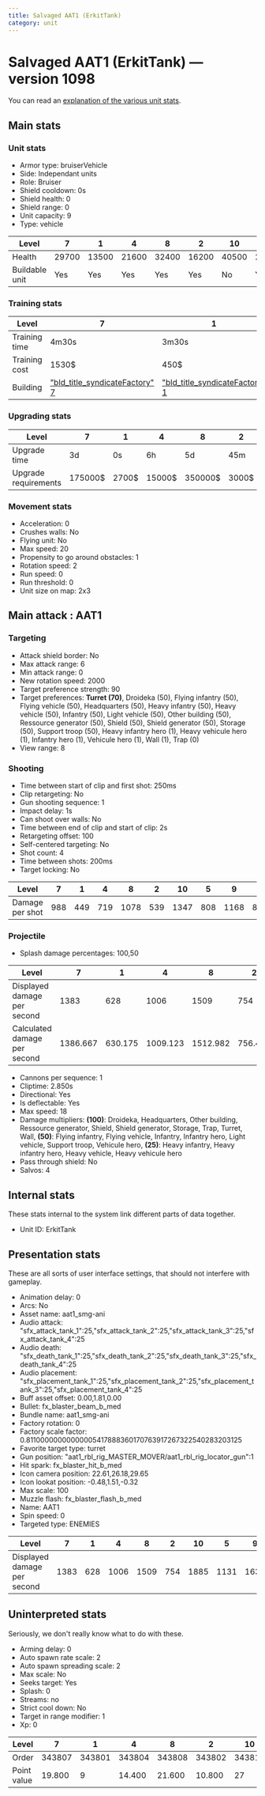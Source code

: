 ```yaml
---
title: Salvaged AAT1 (ErkitTank)
category: unit
---
```


# Salvaged AAT1 (ErkitTank) — version 1098

You can read an [explanation  of the various unit stats](unitexplained.md).

## Main stats

### Unit stats

  * Armor type: bruiserVehicle
  * Side: Independant units
  * Role: Bruiser
  * Shield cooldown: 0s
  * Shield health: 0
  * Shield range: 0
  * Unit capacity: 9
  * Type: vehicle

|Level         |7    |1    |4    |8    |2    |10   |5    |9    |6    |3    |
|--------------|-----|-----|-----|-----|-----|-----|-----|-----|-----|-----|
|Health        |29700|13500|21600|32400|16200|40500|24300|35100|27000|18900|
|Buildable unit|Yes  |Yes  |Yes  |Yes  |Yes  |No   |Yes  |No   |Yes  |Yes  |


### Training stats

|Level        |7                                                      |1                                                      |4                                                      |8                                                      |2                                                      |10                                                      |5                                                      |9                                                      |6                                                      |3                                                      |
|-------------|-------------------------------------------------------|-------------------------------------------------------|-------------------------------------------------------|-------------------------------------------------------|-------------------------------------------------------|--------------------------------------------------------|-------------------------------------------------------|-------------------------------------------------------|-------------------------------------------------------|-------------------------------------------------------|
|Training time|4m30s                                                  |3m30s                                                  |4m                                                     |4m40s                                                  |3m40s                                                  |5m                                                      |4m10s                                                  |4m50s                                                  |4m20s                                                  |3m50s                                                  |
|Training cost|1530$                                                  |450$                                                   |990$                                                   |1710$                                                  |630$                                                   |2070$                                                   |1170$                                                  |1890$                                                  |1350$                                                  |810$                                                   |
|Building     |["bld_title_syndicateFactory" 7](syndicateFactory.html)|["bld_title_syndicateFactory" 1](syndicateFactory.html)|["bld_title_syndicateFactory" 4](syndicateFactory.html)|["bld_title_syndicateFactory" 8](syndicateFactory.html)|["bld_title_syndicateFactory" 2](syndicateFactory.html)|["bld_title_syndicateFactory" 10](syndicateFactory.html)|["bld_title_syndicateFactory" 5](syndicateFactory.html)|["bld_title_syndicateFactory" 9](syndicateFactory.html)|["bld_title_syndicateFactory" 6](syndicateFactory.html)|["bld_title_syndicateFactory" 3](syndicateFactory.html)|


### Upgrading stats

|Level               |7      |1    |4     |8      |2    |10      |5     |9       |6      |3    |
|--------------------|-------|-----|------|-------|-----|--------|------|--------|-------|-----|
|Upgrade time        |3d     |0s   |6h    |5d     |45m  |1w3d    |12h   |1w      |2d     |2h   |
|Upgrade requirements|175000$|2700$|15000$|350000$|3000$|2000000$|35000$|1000000$|115000$|6000$|


### Movement stats

  * Acceleration: 0
  * Crushes walls: No
  * Flying unit: No
  * Max speed: 20
  * Propensity to go around obstacles: 1
  * Rotation speed: 2
  * Run speed: 0
  * Run threshold: 0
  * Unit size on map: 2x3

## Main attack : AAT1

### Targeting

  * Attack shield border: No
  * Max attack range: 6
  * Min attack range: 0
  * New rotation speed: 2000
  * Target preference strength: 90
  * Target preferences: **Turret (70)**, Droideka (50), Flying infantry (50), Flying vehicle (50), Headquarters (50), Heavy infantry (50), Heavy vehicle (50), Infantry (50), Light vehicle (50), Other building (50), Ressource generator (50), Shield (50), Shield generator (50), Storage (50), Support troop (50), Heavy infantry hero (1), Heavy vehicule hero (1), Infantry hero (1), Vehicule hero (1), Wall (1), Trap (0)
  * View range: 8

### Shooting

  * Time between start of clip and first shot: 250ms
  * Clip retargeting: No
  * Gun shooting sequence: 1
  * Impact delay: 1s
  * Can shoot over walls: No
  * Time between end of clip and start of clip: 2s
  * Retargeting offset: 100
  * Self-centered targeting: No
  * Shot count: 4
  * Time between shots: 200ms
  * Target locking: No

|Level          |7  |1  |4  |8   |2  |10  |5  |9   |6  |3  |
|---------------|---|---|---|----|---|----|---|----|---|---|
|Damage per shot|988|449|719|1078|539|1347|808|1168|898|629|


### Projectile

  * Splash damage percentages: 100,50

|Level                       |7       |1      |4       |8       |2      |10      |5       |9       |6       |3      |
|----------------------------|--------|-------|--------|--------|-------|--------|--------|--------|--------|-------|
|Displayed damage per second |1383    |628    |1006    |1509    |754    |1885    |1131    |1635    |1257    |880    |
|Calculated damage per second|1386.667|630.175|1009.123|1512.982|756.491|1890.526|1134.035|1639.298|1260.351|882.807|


  * Cannons per sequence: 1
  * Cliptime: 2.850s
  * Directional: Yes
  * Is deflectable: Yes
  * Max speed: 18
  * Damage multipliers: **(100)**: Droideka, Headquarters, Other building, Ressource generator, Shield, Shield generator, Storage, Trap, Turret, Wall, **(50)**: Flying infantry, Flying vehicle, Infantry, Infantry hero, Light vehicle, Support troop, Vehicule hero, **(25)**: Heavy infantry, Heavy infantry hero, Heavy vehicle, Heavy vehicule hero
  * Pass through shield: No
  * Salvos: 4

## Internal stats

These stats internal to the system link different parts of data together.

  * Unit ID: ErkitTank

## Presentation stats

These are all sorts of user interface settings, that should not interfere with gameplay.

  * Animation delay: 0
  * Arcs: No
  * Asset name: aat1_smg-ani
  * Audio attack: "sfx_attack_tank_1":25,"sfx_attack_tank_2":25,"sfx_attack_tank_3":25,"sfx_attack_tank_4":25
  * Audio death: "sfx_death_tank_1":25,"sfx_death_tank_2":25,"sfx_death_tank_3":25,"sfx_death_tank_4":25
  * Audio placement: "sfx_placement_tank_1":25,"sfx_placement_tank_2":25,"sfx_placement_tank_3":25,"sfx_placement_tank_4":25
  * Buff asset offset: 0.00,1.81,0.00
  * Bullet: fx_blaster_beam_b_med
  * Bundle name: aat1_smg-ani
  * Factory rotation: 0
  * Factory scale factor: 0.81100000000000005417888360170763917267322540283203125
  * Favorite target type: turret
  * Gun position: "aat1_rbl_rig_MASTER_MOVER/aat1_rbl_rig_locator_gun":1
  * Hit spark: fx_blaster_hit_b_med
  * Icon camera position: 22.61,26.18,29.65
  * Icon lookat position: -0.48,1.51,-0.32
  * Max scale: 100
  * Muzzle flash: fx_blaster_flash_b_med
  * Name: AAT1
  * Spin speed: 0
  * Targeted type: ENEMIES

|Level                      |7   |1  |4   |8   |2  |10  |5   |9   |6   |3  |
|---------------------------|----|---|----|----|---|----|----|----|----|---|
|Displayed damage per second|1383|628|1006|1509|754|1885|1131|1635|1257|880|


## Uninterpreted stats

Seriously, we don't really know what to do with these.

  * Arming delay: 0
  * Auto spawn rate scale: 2
  * Auto spawn spreading scale: 2
  * Max scale: No
  * Seeks target: Yes
  * Splash: 0
  * Streams: no
  * Strict cool down: No
  * Target in range modifier: 1
  * Xp: 0

|Level      |7     |1     |4     |8     |2     |10    |5     |9     |6     |3     |
|-----------|------|------|------|------|------|------|------|------|------|------|
|Order      |343807|343801|343804|343808|343802|343810|343805|343809|343806|343803|
|Point value|19.800|9     |14.400|21.600|10.800|27    |16.200|23.400|18    |12.600|


